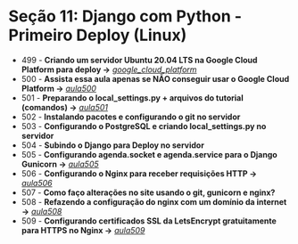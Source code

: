 # Seção 11: Django com Python - Primeiro Deploy (Linux)

- 499 - **Criando um servidor Ubuntu 20.04 LTS na Google Cloud Platform para deploy ->** *[google_cloud_platform](https://cloud.google.com/?hl=pt-br)*
- 500 - **Assista essa aula apenas se NÃO conseguir usar o Google Cloud Platform ->** *[aula500](https://www.youtube.com/watch?v=Vl6f8_vin9M)*
- 501 - **Preparando o local_settings.py + arquivos do tutorial (comandos) ->** *[aula501](./SERVER.md)* 
- 502 - **Instalando pacotes e configurando o git no servidor**
- 503 - **Configurando o PostgreSQL e criando local_settings.py no servidor**
- 504 - **Subindo o Django para Deploy no servidor**
- 505 - **Configurando agenda.socket e agenda.service para o Django Gunicorn ->** *[aula505](./gunicorn.txt)*
- 506 - **Configurando o Nginx para receber requisições HTTP ->** *[aula506](./nginx.txt)*
- 507 - **Como faço alterações no site usando o git, gunicorn e nginx?**
- 508 - **Refazendo a configuração do nginx com um domínio da internet ->** *[aula508](https://www.otaviomiranda.com.br/2018/dominio-e-hospedagem-guia-para-leigos/)*
- 509 - **Configurando certificados SSL da LetsEncrypt gratuitamente para HTTPS no Nginx ->** *[aula509](./nginx-https.txt)*